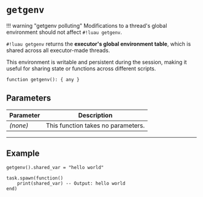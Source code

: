 # `getgenv`

!!! warning "getgenv polluting"
    Modifications to a thread's global environment should not affect `#!luau getgenv`.

`#!luau getgenv` returns the **executor's global environment table**, which is shared across all executor-made threads.

This environment is writable and persistent during the session, making it useful for sharing state or functions across different scripts.

```luau
function getgenv(): { any }
```

## Parameters

| Parameter | Description                      |
|-----------|----------------------------------|
| *(none)*  | This function takes no parameters. |

---

## Example

```luau title="Storing values across scripts using getgenv" linenums="1"
getgenv().shared_var = "hello world"

task.spawn(function()
    print(shared_var) -- Output: hello world
end)
```
